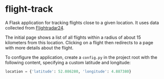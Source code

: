 # flight-track
A Flask application for tracking flights close to a given location.
It uses data collected from [Flightradar24](https://www.flightradar24.com/).

The initial page shows a list of all flights within a radius of about 15 kilometers from this location.
Clicking on a flight then redirects to a page with more details about the flight.

To configure the application, create a `config.py` in the project root with the following content, 
specifying a custom latitude and longitude:
```python
location = {'latitude': 52.086280, 'longitude': 4.887380}
```